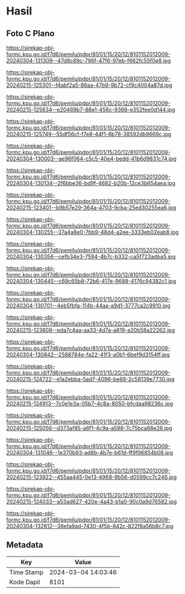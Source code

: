 # Hasil

## Foto C Plano

https://sirekap-obj-formc.kpu.go.id/f7d6/pemilu/pdpr/81/01/15/20/12/8101152012009-20240304-131309--47d8c89c-796f-47f6-97eb-f662fc55f0e8.jpg

https://sirekap-obj-formc.kpu.go.id/f7d6/pemilu/pdpr/81/01/15/20/12/8101152012009-20240215-125301--f4abf2a5-86aa-47b9-9b72-cf9c4004a87d.jpg

https://sirekap-obj-formc.kpu.go.id/f7d6/pemilu/pdpr/81/01/15/20/12/8101152012009-20240215-125634--e20469b7-88e1-456c-9368-e352fee0d144.jpg

https://sirekap-obj-formc.kpu.go.id/f7d6/pemilu/pdpr/81/01/15/20/12/8101152012009-20240215-125749--55df56cf-f7e8-44f1-8b78-38592db9669c.jpg

https://sirekap-obj-formc.kpu.go.id/f7d6/pemilu/pdpr/81/01/15/20/12/8101152012009-20240304-130003--ae96f064-c5c5-40e4-bedd-41b6d9831c74.jpg

https://sirekap-obj-formc.kpu.go.id/f7d6/pemilu/pdpr/81/01/15/20/12/8101152012009-20240304-130134--2f6bbe36-bd9f-4682-b20b-12ce3b654aea.jpg

https://sirekap-obj-formc.kpu.go.id/f7d6/pemilu/pdpr/81/01/15/20/12/8101152012009-20240215-123401--b9b57e29-364a-4703-9cba-25ed30255ea6.jpg

https://sirekap-obj-formc.kpu.go.id/f7d6/pemilu/pdpr/81/01/15/20/12/8101152012009-20240304-130255--37a4a8e0-7bb9-48d4-a2ee-3333eb02eab8.jpg

https://sirekap-obj-formc.kpu.go.id/f7d6/pemilu/pdpr/81/01/15/20/12/8101152012009-20240304-130356--cefb34e3-7594-4b7c-b332-ca5f723adba5.jpg

https://sirekap-obj-formc.kpu.go.id/f7d6/pemilu/pdpr/81/01/15/20/12/8101152012009-20240304-130445--c69c65b8-72b6-417e-9688-4176c94382c1.jpg

https://sirekap-obj-formc.kpu.go.id/f7d6/pemilu/pdpr/81/01/15/20/12/8101152012009-20240304-130701--4eb5fbfa-114b-44aa-a9d1-3777ca2c9910.jpg

https://sirekap-obj-formc.kpu.go.id/f7d6/pemilu/pdpr/81/01/15/20/12/8101152012009-20240215-123808--eda7c4aa-aa33-4d7a-a819-a20b58a22262.jpg

https://sirekap-obj-formc.kpu.go.id/f7d6/pemilu/pdpr/81/01/15/20/12/8101152012009-20240304-130842--2588784e-fa22-41f3-a0b1-6bef9d3154ff.jpg

https://sirekap-obj-formc.kpu.go.id/f7d6/pemilu/pdpr/81/01/15/20/12/8101152012009-20240215-124722--e1a2ebba-5ad7-4096-be68-2c58139e7730.jpg

https://sirekap-obj-formc.kpu.go.id/f7d6/pemilu/pdpr/81/01/15/20/12/8101152012009-20240215-124913--7c0e1e3a-05b7-4c8a-8050-bfcdaa98236c.jpg

https://sirekap-obj-formc.kpu.go.id/f7d6/pemilu/pdpr/81/01/15/20/12/8101152012009-20240215-125056--d373af85-a6f1-4c9a-a598-7c75bca68e26.jpg

https://sirekap-obj-formc.kpu.go.id/f7d6/pemilu/pdpr/81/01/15/20/12/8101152012009-20240304-131046--1e370b93-ad8b-4b7e-b61d-ff9f96854b08.jpg

https://sirekap-obj-formc.kpu.go.id/f7d6/pemilu/pdpr/81/01/15/20/12/8101152012009-20240215-123922--455aa445-0e13-4968-9b56-d0599cc7c246.jpg

https://sirekap-obj-formc.kpu.go.id/f7d6/pemilu/pdpr/81/01/15/20/12/8101152012009-20240215-124033--a53ad627-420e-4a43-b1a0-90c0a9d76582.jpg

https://sirekap-obj-formc.kpu.go.id/f7d6/pemilu/pdpr/81/01/15/20/12/8101152012009-20240304-132812--38efa9ad-7430-4f5b-842c-822f8a56b8c7.jpg


## Metadata

| Key        | Value               |
| ---------- | ------------------- |
| Time Stamp | 2024-03-04 14:03:46 |
| Kode Dapil | 8101                |



